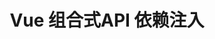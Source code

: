 ---
layout: post
title: Vue 组合式API 依赖注入
categories: [Vue]
description: 
keywords: Vue 组合式API 依赖注入.md
mermaid: false
sequence: false
flow: false
mathjax: false
mindmap: false
mindmap2: false
---